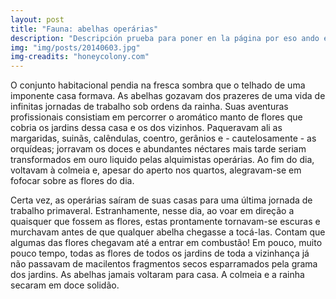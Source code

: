 ```yaml
---
layout: post
title: "Fauna: abelhas operárias"
description: "Descripción prueba para poner en la página por eso ando escribiendo cualquier cosa."
img: "img/posts/20140603.jpg"
img-creadits: "honeycolony.com"
---
```


O conjunto habitacional pendia na fresca sombra que o telhado de uma imponente casa formava. As abelhas gozavam dos prazeres de uma vida de infinitas jornadas de trabalho sob ordens da rainha. Suas aventuras profissionais consistiam em percorrer o aromático manto de flores que cobria os jardins dessa casa e os dos vizinhos. Paqueravam ali as margaridas, suinãs, calêndulas, coentro, gerânios e - cautelosamente - as orquídeas; jorravam os doces e abundantes néctares mais tarde seriam transformados em ouro liquido pelas alquimistas operárias. Ao fim do dia, voltavam à colmeia e, apesar do aperto nos quartos, alegravam-se em fofocar sobre as flores do dia.

Certa vez, as operárias saíram de suas casas para uma última jornada de trabalho primaveral. Estranhamente, nesse dia, ao voar em direção a quaisquer que fossem as flores, estas prontamente tornavam-se escuras e murchavam antes de que qualquer abelha chegasse a tocá-las. Contam que algumas das flores chegavam até a entrar em combustão! Em pouco, muito pouco tempo, todas as flores de todos os jardins de toda a vizinhança já não passavam de macilentos fragmentos secos esparramados pela grama dos jardins. As abelhas jamais voltaram para casa. A colmeia e a rainha secaram em doce solidão.
